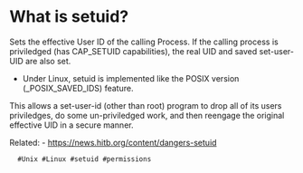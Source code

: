 # What is setuid?

Sets the effective User ID of the calling Process. If the calling process is priviledged (has CAP_SETUID capabilities),
the real UID and saved set-user-UID are also set.

- Under Linux, setuid is implemented like the POSIX version (_POSIX_SAVED_IDS) feature.

This allows a set-user-id (other than root) program to drop all of its users priviledges, do some un-priviledged work, 
and then reengage the original effective UID in a secure manner.



  Related:
    - https://news.hitb.org/content/dangers-setuid
    
    
      #Unix #Linux #setuid #permissions
